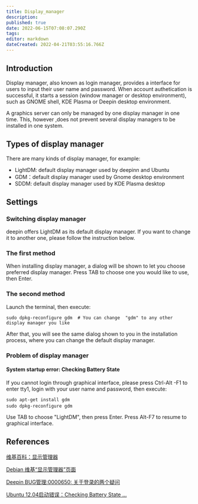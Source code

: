 ```yaml
---
title: Display_manager
description: 
published: true
date: 2022-06-15T07:08:07.290Z
tags: 
editor: markdown
dateCreated: 2022-04-21T03:55:16.766Z
---
```


## Introduction

Display manager, also known as login manager, provides a interface for users to input their user name and password. When account authetication is successful, it starts a session (window manager or desktop environment), such as GNOME shell, KDE Plasma or Deepin desktop environment.

A graphics server can only be managed by one display manager in one time. This, however ,does not prevent several display managers to be installed in one system.

## Types of display manager

There are many kinds of display manager, for example:

- LightDM: default display manager used by deepinn and Ubuntu
- GDM：default display manager used by Gnome desktop environment
- SDDM: default display manager used by KDE Plasma desktop

## Settings

### Switching display manager

deepin offers LightDM as its default display manager. If you want to change it to another one, please follow the instruction below.

### The first method

When installing display manager, a dialog will be shown to let you choose preferred display manager. Press TAB to choose one you would like to use, then Enter.

### The second method

Launch the terminal, then execute:

    sudo dpkg-reconfigure gdm  # You can change  "gdm" to any other display manager you like

After that, you will see the same dialog shown to you in the installation process, where you can change the default display manager.

### Problem of display manager

#### System startup error: Checking Battery State

If you cannot login through graphical interface, please press Ctrl-Alt -F1 to enter tty1, login with your user name and password, then execute:

    sudo apt-get install gdm
    sudo dpkg-reconfigure gdm　

Use TAB to choose "LightDM", then press Enter. Press Alt-F7 to resume to graphical interface.

## References

[维基百科：显示管理器](http://zh.wikipedia.org/wiki/X%E6%98%BE%E7%A4%BA%E7%AE%A1%E7%90%86%E5%99%A8)

[Debian 维基“显示管理器”页面](http://wiki.debian.org/DisplayManager)

[Deepin BUG管理:0000650: 关于登录的两个疑问](http://www.linuxdeepin.com/mantis/view.php?id=650)

[Ubuntu 12.04启动错误：Checking Battery State ...](http://www.linuxidc.com/Linux/2013-02/80128.htm)
